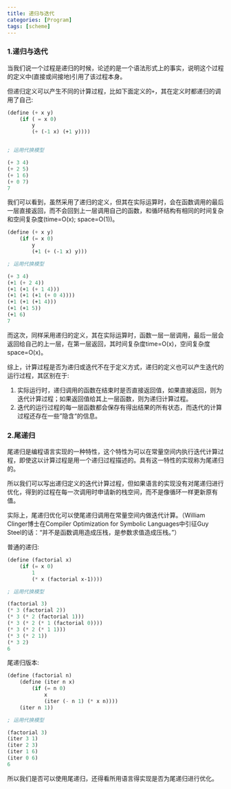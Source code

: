 ```yaml
---
title: 递归与迭代
categories: [Program]
tags: [scheme]
---
```


### 1.递归与迭代

当我们说一个过程是递归的时候，论述的是一个语法形式上的事实，说明这个过程的定义中(直接或间接地)引用了该过程本身。

但递归定义可以产生不同的计算过程，比如下面定义的`+`，其在定义时都递归的调用了自己:

``` scheme
(define (+ x y)
    (if ( = x 0)
        y
        (+ (-1 x) (+1 y))))


; 运用代换模型

(+ 3 4)
(+ 2 5)
(+ 1 6)
(+ 0 7)
7
```

我们可以看到，虽然采用了递归的定义，但其在实际运算时，会在函数调用的最后一层直接返回，而不会回到上一层调用自己的函数，和循环结构有相同的时间复杂和空间复杂度(time=O(x); space=O(1))。

``` scheme
(define (+ x y)
    (if (= x 0)
        y
        (+1 (+ (-1 x) y)))

; 运用代换模型

(+ 3 4)
(+1 (+ 2 4))
(+1 (+1 (+ 1 4)))
(+1 (+1 (+1 (+ 0 4))))
(+1 (+1 (+1 4)))
(+1 (+1 5))
(+1 6)
7
```

而这次，同样采用递归的定义，其在实际运算时，函数一层一层调用，最后一层会返回给自己的上一层，在第一层返回，其时间复杂度time=O(x)，空间复杂度space=O(x)。

综上，计算过程是否为递归或迭代不在于定义方式，递归的定义也可以产生迭代的运行过程，其区别在于:

1. 实际运行时，递归调用的函数在结束时是否直接返回值，如果直接返回，则为迭代计算过程；如果返回值给其上一层函数，则为递归计算过程。
2. 迭代的运行过程的每一层函数都会保存有得出结果的所有状态，而迭代的计算过程还存在一些”隐含“的信息。

### 2.尾递归

尾递归是编程语言实现的一种特性，这个特性为可以在常量空间内执行迭代计算过程，即使这以计算过程是用一个递归过程描述的。具有这一特性的实现称为尾递归的。

所以我们可以写出递归定义的迭代计算过程，但如果语言的实现没有对尾递归进行优化，得到的过程在每一次调用时申请新的栈空间，而不是像循环一样更新原有值。

实际上，尾递归优化可以使尾递归调用在常量空间内做迭代计算。（William Clinger博士在Compiler Optimization for Symbolic Languages中引征Guy Steel的话：“并不是函数调用造成压栈，是参数求值造成压栈。”）

普通的递归:

``` scheme
(define (factorial x)
    (if (= x 0) 
        1
        (* x (factorial x-1))))

; 运用代换模型

(factorial 3)
(* 3 (factorial 2))
(* 3 (* 2 (factorial 1)))
(* 3 (* 2 (* 1 (factorial 0))))
(* 3 (* 2 (* 1 1)))
(* 3 (* 2 1))
(* 3 2)
6
```

尾递归版本:

``` scheme
(define (factorial n)
    (define (iter n x)
        (if (= n 0) 
            x
            (iter (- n 1) (* x n))))
    (iter n 1))

; 运用代换模型

(factorial 3)
(iter 3 1)
(iter 2 3)
(iter 1 6)
(iter 0 6)
6
```

所以我们是否可以使用尾递归，还得看所用语言得实现是否为尾递归进行优化。
